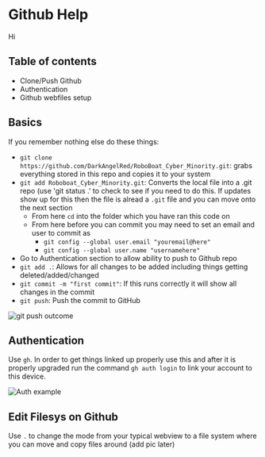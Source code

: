 # Github Help

Hi

## Table of contents

- Clone/Push Github
- Authentication
- Github webfiles setup

## Basics
If you remember nothing else do these things:
- `git clone https://github.com/DarkAngelRed/RoboBoat_Cyber_Minority.git`: grabs everything stored in this repo and copies it to your system
- `git add Roboboat_Cyber_Minority.git`: Converts the local file into a .git repo (use 'git status .' to check to see if you need to do this. If updates show up for this then the file is alread a `.git` file and you can move onto the next section
	- From here `cd` into the folder which you have ran this code on
	- From here before you can commit you may need to set an email and user to commit as
		- `git config --global user.email "youremail@here"`
		- `git config --global user.name "usernamehere"`
- Go to Authentication section to allow ability to push to Github repo
- `git add .`: Allows for all changes to be added including things getting deleted/added/changed
- `git commit -m "first commit"`: If this runs correctly it will show all changes in the commit
- `git push`: Push the commit to GitHub

![git push outcome](https://github.com/DarkAngelRed/RoboBoat_Cyber_Minority/blob/main/Git_Hub_Basics/git_push.png)

## Authentication 
 Use `gh`. In order to get things linked up properly use this and after it is properly upgraded run the command `gh auth login` to link your account to this device. 

 ![Auth example](https://github.com/DarkAngelRed/RoboBoat_Cyber_Minority/blob/main/Git_Hub_Basics/gh_auth_ex.png)

## Edit Filesys on Github

Use `.` to change the mode from your typical webview to a file system where you can move and copy files around (add pic later)
